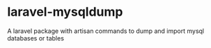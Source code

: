 # laravel-mysqldump
A laravel package with artisan commands to dump and import mysql databases or tables
